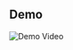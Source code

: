 ## Demo

![Demo Video]([https://github.com/rogerbarretocode/article_scraper/blob/main/article%20scraper.mp4](https://github.com/rogerbarretocode/article_scraper/blob/main/demo.mp4))
